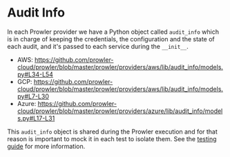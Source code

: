 # Audit Info

In each Prowler provider we have a Python object called `audit_info` which is in charge of keeping the credentials, the configuration and the state of each audit, and it's passed to each service during the `__init__`.

- AWS: https://github.com/prowler-cloud/prowler/blob/master/prowler/providers/aws/lib/audit_info/models.py#L34-L54
- GCP: https://github.com/prowler-cloud/prowler/blob/master/prowler/providers/aws/lib/audit_info/models.py#L7-L30
- Azure: https://github.com/prowler-cloud/prowler/blob/master/prowler/providers/azure/lib/audit_info/models.py#L17-L31

This `audit_info` object is shared during the Prowler execution and for that reason is important to mock it in each test to isolate them. See the [testing guide](./testing.md) for more information.
